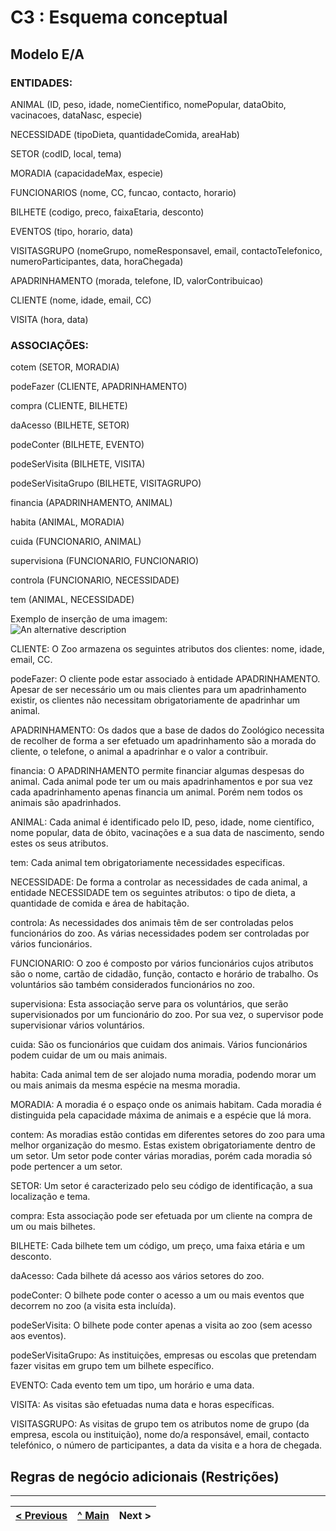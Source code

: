 # C3 : Esquema conceptual

## Modelo E/A
### ENTIDADES:

ANIMAL (ID, peso, idade, nomeCientifico, nomePopular, dataObito, vacinacoes, dataNasc, especie)

NECESSIDADE (tipoDieta, quantidadeComida, areaHab)

SETOR (codID, local, tema)

MORADIA (capacidadeMax, especie)

FUNCIONARIOS (nome, CC, funcao, contacto, horario)

BILHETE (codigo, preco, faixaEtaria, desconto)

EVENTOS (tipo, horario, data)

VISITASGRUPO (nomeGrupo, nomeResponsavel, email, contactoTelefonico, numeroParticipantes, data, horaChegada)

APADRINHAMENTO (morada, telefone, ID, valorContribuicao)

CLIENTE (nome, idade, email, CC)

VISITA (hora, data)

### ASSOCIAÇÕES:

cotem (SETOR, MORADIA)

podeFazer (CLIENTE, APADRINHAMENTO)

compra (CLIENTE, BILHETE)

daAcesso (BILHETE, SETOR)

podeConter (BILHETE, EVENTO)

podeSerVisita (BILHETE, VISITA)

podeSerVisitaGrupo (BILHETE, VISITAGRUPO)

financia (APADRINHAMENTO, ANIMAL)

habita (ANIMAL, MORADIA)

cuida (FUNCIONARIO, ANIMAL)

supervisiona (FUNCIONARIO, FUNCIONARIO)

controla (FUNCIONARIO, NECESSIDADE)

tem (ANIMAL, NECESSIDADE)


Exemplo de inserção de uma imagem:   
![An alternative description](images/imagem_01.png)  


CLIENTE: O Zoo armazena os seguintes atributos dos clientes: nome, idade, email, CC. 

podeFazer: O cliente pode estar associado à entidade APADRINHAMENTO. Apesar de ser necessário um ou mais clientes para um apadrinhamento existir, os clientes não necessitam obrigatoriamente de apadrinhar um animal.

APADRINHAMENTO: Os dados que a base de dados do Zoológico necessita de recolher de forma a ser efetuado um apadrinhamento são a morada do cliente, o telefone, o animal a apadrinhar e o valor a contribuir.

financia: O APADRINHAMENTO permite financiar algumas despesas do animal. Cada animal pode ter um ou mais apadrinhamentos e por sua vez cada apadrinhamento apenas financia um animal. Porém nem todos os animais são apadrinhados. 

ANIMAL: Cada animal é identificado pelo ID, peso, idade, nome científico, nome popular, data de óbito, vacinações e a sua data de nascimento, sendo estes os seus atributos.

tem: Cada animal tem obrigatoriamente necessidades especificas.

NECESSIDADE: De forma a controlar as necessidades de cada animal, a entidade NECESSIDADE tem os seguintes atributos: o tipo de dieta, a quantidade de comida e área de habitação.

controla: As necessidades dos animais têm de ser controladas pelos funcionários do zoo. As várias necessidades podem ser controladas por vários funcionários. 

FUNCIONARIO: O zoo é composto por vários funcionários cujos atributos são o nome, cartão de cidadão, função, contacto e horário de trabalho. Os voluntários são também considerados funcionários no zoo. 

supervisiona: Esta associação serve para os voluntários, que serão supervisionados por um funcionário do zoo. Por sua vez, o supervisor pode supervisionar vários voluntários. 

cuida: São os funcionários que cuidam dos animais. Vários funcionários podem cuidar de um ou mais animais.

habita: Cada animal tem de ser alojado numa moradia, podendo morar um ou mais animais da mesma espécie na mesma moradia. 

MORADIA: A moradia é o espaço onde os animais habitam. Cada moradia é distinguida pela capacidade máxima de animais e a espécie que lá mora.

contem:  As moradias estão contidas em diferentes setores do zoo para uma melhor organização do mesmo. Estas existem obrigatoriamente dentro de um setor. Um setor pode conter várias moradias, porém cada moradia só pode pertencer a um setor.

SETOR: Um setor é caracterizado pelo seu código de identificação, a sua localização e tema.

compra: Esta associação pode ser efetuada por um cliente na compra de um ou mais bilhetes. 

BILHETE: Cada bilhete tem um código, um preço, uma faixa etária e um desconto.

daAcesso: Cada bilhete dá acesso aos vários setores do zoo. 

podeConter: O bilhete pode conter o acesso a um ou mais eventos que decorrem no zoo (a visita esta incluída).

podeSerVisita: O bilhete pode conter apenas a visita ao zoo (sem acesso aos eventos). 

podeSerVisitaGrupo: As instituições, empresas ou escolas que pretendam fazer visitas em grupo tem um bilhete específico.  

EVENTO: Cada evento tem um tipo, um horário e uma data.

VISITA: As visitas são efetuadas numa data e horas específicas.

VISITASGRUPO: As visitas de grupo tem os atributos  nome de grupo (da empresa, escola ou instituição), nome do/a responsável, email, contacto telefónico, o número de participantes, a data da visita e a hora de chegada.


## Regras de negócio adicionais (Restrições)


---
[< Previous](rei02.md) | [^ Main](https://github.com/PaulaMmmm/-tcm22-sibd-g04/tree/main) | Next >
:--- | :---: | ---: 
